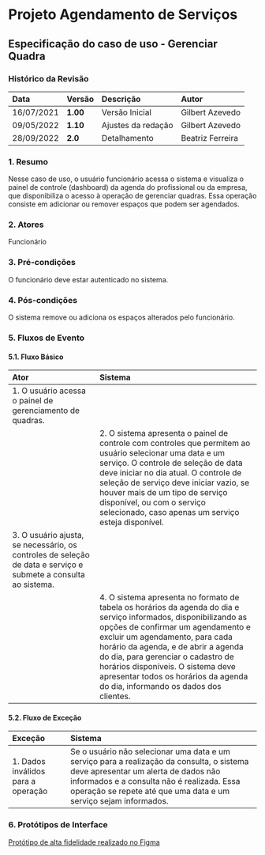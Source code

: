 # Projeto Agendamento de Serviços

## Especificação do caso de uso - Gerenciar Quadra

### Histórico da Revisão 

|  Data  | Versão | Descrição | Autor |
|:-------|:-------|:----------|:------|
| 16/07/2021 | **1.00** | Versão Inicial  | Gilbert Azevedo |
| 09/05/2022 | **1.10** | Ajustes da redação | Gilbert Azevedo |
| 28/09/2022 | **2.0**  | Detalhamento  | Beatriz Ferreira |

### 1. Resumo 

Nesse caso de uso, o usuário funcionário acessa o sistema e visualiza o painel de controle (dashboard) da agenda do profissional ou da empresa, que disponibiliza o acesso à operação de gerenciar quadras. Essa operação consiste em adicionar ou remover espaços que podem ser agendados.

### 2. Atores 

Funcionário

### 3. Pré-condições

O funcionário deve estar autenticado no sistema.

### 4. Pós-condições

O sistema remove ou adiciona os espaços alterados pelo funcionário.

### 5. Fluxos de Evento

#### 5.1. Fluxo Básico

| Ator   | Sistema |
|:-------|:--------|
| 1. O usuário acessa o painel de gerenciamento de quadras. ||
|| 2. O sistema apresenta o painel de controle com controles que permitem ao usuário selecionar uma data e um serviço. O controle de seleção de data deve iniciar no dia atual. O controle de seleção de serviço deve iniciar vazio, se houver mais de um tipo de serviço disponível, ou com o serviço selecionado, caso apenas um serviço esteja disponível. |
| 3. O usuário ajusta, se necessário, os controles de seleção de data e serviço e submete a consulta ao sistema. ||
|| 4. O sistema apresenta no formato de tabela os horários da agenda do dia e serviço informados, disponibilizando as opções de confirmar um agendamento e excluir um agendamento, para cada horário da agenda, e de abrir a agenda do dia, para gerenciar o cadastro de horários disponíveis. O sistema deve apresentar todos os horários da agenda do dia, informando os dados dos clientes. |

#### 5.2. Fluxo de Exceção

| Exceção | Sistema |
|:--------|:--------|
| 1. Dados inválidos para a operação | Se o usuário não selecionar uma data e um serviço para a realização da consulta, o sistema deve apresentar um alerta de dados não informados e a consulta não é realizada. Essa operação se repete até que uma data e um serviço sejam informados. |


### 6. Protótipos de Interface
[Protótipo de alta fidelidade realizado no Figma](/guides/content/editing-an-existing-page#modifying-front-matter)
